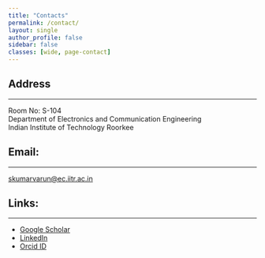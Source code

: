 ```yaml
---
title: "Contacts"
permalink: /contact/
layout: single
author_profile: false
sidebar: false
classes: [wide, page-contact]
---
```


## Address
***    
Room No: S-104  
Department of Electronics and Communication Engineering  
Indian Institute of Technology Roorkee  

## Email:
***  
[skumarvarun@ec.iitr.ac.in](mailto:skumarvarun@ec.iitr.ac.in)  

## Links:
***  
- [Google Scholar](https://scholar.google.com/citations?user=vQ6OK3wAAAAJ&hl=en)  
- [LinkedIn](https://www.linkedin.com/in/sanjeev-kumar-varun-19b542170/)  
- [Orcid ID](https://orcid.org/0000-0002-0432-4892)  


